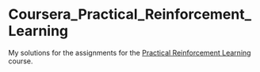 # Coursera_Practical_Reinforcement_Learning
My solutions for the assignments for the [Practical Reinforcement Learning](https://www.coursera.org/learn/practical-rl) course.
